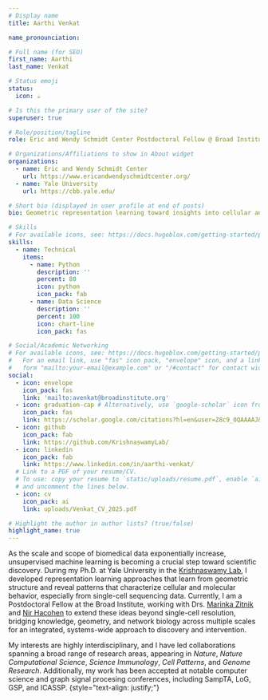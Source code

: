 ```yaml
---
# Display name
title: Aarthi Venkat

name_pronounciation:

# Full name (for SEO)
first_name: Aarthi
last_name: Venkat

# Status emoji
status:
  icon: ☕️

# Is this the primary user of the site?
superuser: true

# Role/position/tagline
role: Eric and Wendy Schmidt Center Postdoctoral Fellow @ Broad Institute

# Organizations/Affiliations to show in About widget
organizations:
  - name: Eric and Wendy Schmidt Center
    url: https://www.ericandwendyschmidtcenter.org/
  - name: Yale University
    url: https://cbb.yale.edu/

# Short bio (displayed in user profile at end of posts)
bio: Geometric representation learning toward insights into cellular and molecular behavior.

# Skills
# For available icons, see: https://docs.hugoblox.com/getting-started/page-builder/#icons
skills:
  - name: Technical
    items:
      - name: Python
        description: ''
        percent: 80
        icon: python
        icon_pack: fab
      - name: Data Science
        description: ''
        percent: 100
        icon: chart-line
        icon_pack: fas

# Social/Academic Networking
# For available icons, see: https://docs.hugoblox.com/getting-started/page-builder/#icons
#   For an email link, use "fas" icon pack, "envelope" icon, and a link in the
#   form "mailto:your-email@example.com" or "/#contact" for contact widget.
social:
  - icon: envelope
    icon_pack: fas
    link: 'mailto:avenkat@broadinstitute.org'
  - icon: graduation-cap # Alternatively, use `google-scholar` icon from `ai` icon pack
    icon_pack: fas
    link: https://scholar.google.com/citations?hl=en&user=Z8c9_0QAAAAJ&view_op=list_works
  - icon: github
    icon_pack: fab
    link: https://github.com/KrishnaswamyLab/
  - icon: linkedin
    icon_pack: fab
    link: https://www.linkedin.com/in/aarthi-venkat/
  # Link to a PDF of your resume/CV.
  # To use: copy your resume to `static/uploads/resume.pdf`, enable `ai` icons in `params.yaml`,
  # and uncomment the lines below.
  - icon: cv
    icon_pack: ai
    link: uploads/Venkat_CV_2025.pdf

# Highlight the author in author lists? (true/false)
highlight_name: true
---
```


As the scale and scope of biomedical data exponentially increase, unsupervised machine learning is becoming a crucial step toward scientific discovery. During my Ph.D. at Yale University in the [Krishnaswamy Lab](https://krishnaswamylab.org/), I developed representation learning approaches that learn from geometric structure and reveal patterns that characterize cellular and molecular behavior, especially from single-cell sequencing data. Currently, I am a Postdoctoral Fellow at the Broad Institute, working with Drs. [Marinka Zitnik](https://zitniklab.hms.harvard.edu) and [Nir Hacohen](https://hacohenlab.mgh.harvard.edu) to extend these ideas beyond single-cell resolution, bridging knowledge, geometry, and network biology across multiple scales for an integrated, systems-wide approach to discovery and intervention.

My interests are highly interdisciplinary, and I have led collaborations spanning a broad range of research areas, appearing in _Nature_, _Nature Computational Science_, _Science Immunology_, _Cell Patterns_, and _Genome Research_. Additionally, my work has been accepted at notable computer science and graph signal procesing conferences, including SampTA, LoG, GSP, and ICASSP.
{style="text-align: justify;"}

<div class="flourish-embed flourish-network" data-src="visualisation/15913395"><script src="https://public.flourish.studio/resources/embed.js"></script></div>
